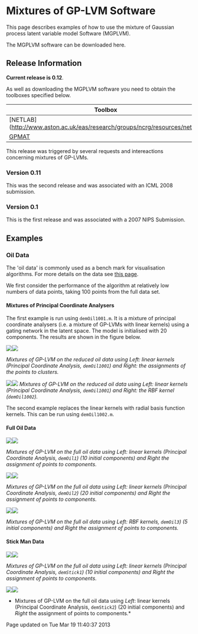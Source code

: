 Mixtures of GP-LVM Software
===========================

This page describes examples of how to use the mixture of Gaussian process latent variable model Software (MGPLVM).

The MGPLVM software can be downloaded here.

Release Information
-------------------

**Current release is 0.12**.

As well as downloading the MGPLVM software you need to obtain the toolboxes specified below. 

| **Toolbox**                                                                | **Version** |
|----------------------------------------------------------------------------|-------------|
| [NETLAB](http://www.aston.ac.uk/eas/research/groups/ncrg/resources/netlab/ | 3.3         |
| [GPMAT](http://sheffieldml.github.io/GPmat/downloadFiles/vrs0p01)  | 0.01        |

This release was triggered by several requests and intereactions concerning mixtures of GP-LVMs.

### Version 0.11

This was the second release and was associated with an ICML 2008 submission.

### Version 0.1

This is the first release and was associated with a 2007 NIPS Submission.

Examples
--------

### Oil Data

The 'oil data' is commonly used as a bench mark for visualisation algorithms. For more details on the data see [this page](http://www.ncrg.aston.ac.uk/GTM/3PhaseData.html).

We first consider the performance of the algorithm at relatively low numbers of data points, taking 100 points from the full data set.

#### Mixtures of Principal Coordinate Analysers

The first example is run using `demOil1001.m`. It is a mixture of principal coordinate analysers (i.e. a mixture of GP-LVMs with linear kernels) using a gating network in the latent space. The model is initialised with 20 components. The results are shown in the figure below.

![](demOil1001.png)![](demOil1001Cluster.png)

*Mixtures of GP-LVM on the reduced oil data using *Left*: linear kernels (Principal Coordinate Analysis, `demOil1001`) and *Right*: the assignments of the points to clusters.*

![](demOil1002.png)![](demOil1002Cluster.png)
*Mixtures of GP-LVM on the reduced oil data using *Left*: linear kernels (Principal Coordinate Analysis, `demOil1001`) and *Right*: the RBF kernel (`demOil1002`).*

The second example replaces the linear kernels with radial basis function kernels. This can be run using `demOil1002.m`.

#### Full Oil Data

![](demOil1.png)![](demOil1Cluster.png)

*Mixtures of GP-LVM on the full oil data using *Left*: linear kernels (Principal Coordinate Analysis, `demOil1`) (10 initial components) and *Right* the assignment of points to components.*

![](demOil2.png)![](demOil2Cluster.png)

*Mixtures of GP-LVM on the full oil data using *Left*: linear kernels (Principal Coordinate Analysis, `demOil2`) (20 initial components) and *Right* the assignment of points to components.*

![](demOil3.png)![](demOil3Cluster.png)

*Mixtures of GP-LVM on the full oil data using *Left*: RBF kernels, `demOil3`) (5 initial components) and *Right* the assignment of points to components.*

#### Stick Man Data

![](demStick1.png)![](demStick1Cluster.png)

*Mixtures of GP-LVM on the full oil data using *Left*: linear kernels (Principal Coordinate Analysis, `demStick1`) (10 initial components) and *Right* the assignment of points to components.*

![](demStick2.png)![](demStick2Cluster.png)

* Mixtures of GP-LVM on the full oil data using *Left*: linear kernels (Principal Coordinate Analysis, `demStick2`) (20 initial components) and *Right* the assignment of points to components.*

Page updated on Tue Mar 19 11:40:37 2013
